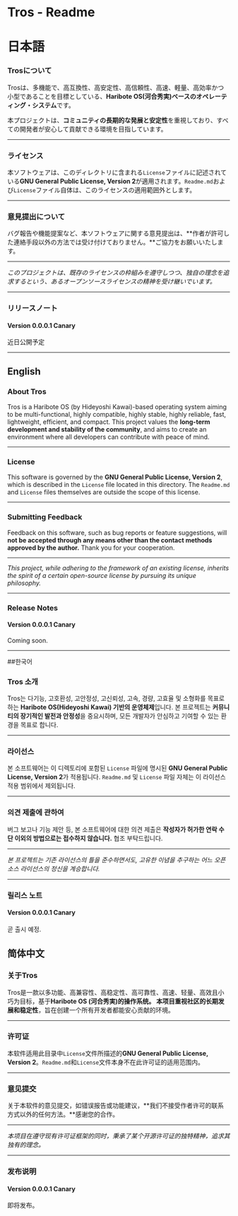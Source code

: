 # Tros - Readme

# 日本語

### Trosについて

Trosは、多機能で、高互換性、高安定性、高信頼性、高速、軽量、高効率かつ小型であることを目標としている、**Haribote OS(河合秀実)ベースのオペレーティング・システム**です。

本プロジェクトは、**コミュニティの長期的な発展と安定性**を重視しており、すべての開発者が安心して貢献できる環境を目指しています。

---

### ライセンス

本ソフトウェアは、このディレクトリに含まれる`License`ファイルに記述されている**GNU General Public License, Version 2**が適用されます。`Readme.md`および`License`ファイル自体は、このライセンスの適用範囲外とします。

---

### 意見提出について

バグ報告や機能提案など、本ソフトウェアに関する意見提出は、**作者が許可した連絡手段以外の方法では受け付けておりません。**ご協力をお願いいたします。

---

*このプロジェクトは、既存のライセンスの枠組みを遵守しつつ、独自の理念を追求するという、あるオープンソースライセンスの精神を受け継いでいます。*

---

### リリースノート

#### Version 0.0.0.1 Canary

近日公開予定

---

## English

### About Tros

Tros is a Haribote OS (by Hideyoshi Kawai)-based operating system aiming to be multi-functional, highly compatible, highly stable, highly reliable, fast, lightweight, efficient, and compact.
This project values the **long-term development and stability of the community**, and aims to create an environment where all developers can contribute with peace of mind.

---

### License

This software is governed by the **GNU General Public License, Version 2**, which is described in the `License` file located in this directory. The `Readme.md` and `License` files themselves are outside the scope of this license.

---

### Submitting Feedback

Feedback on this software, such as bug reports or feature suggestions, will **not be accepted through any means other than the contact methods approved by the author.** Thank you for your cooperation.

---

*This project, while adhering to the framework of an existing license, inherits the spirit of a certain open-source license by pursuing its unique philosophy.*

---

### Release Notes

#### Version 0.0.0.1 Canary

Coming soon.

---

##한국어

### Tros 소개

Tros는 다기능, 고호환성, 고안정성, 고신뢰성, 고속, 경량, 고효율 및 소형화를 목표로 하는 **Haribote OS(Hideyoshi Kawai) 기반의 운영체제**입니다.
본 프로젝트는 **커뮤니티의 장기적인 발전과 안정성**을 중요시하며, 모든 개발자가 안심하고 기여할 수 있는 환경을 목표로 합니다.

---

### 라이선스

본 소프트웨어는 이 디렉토리에 포함된 `License` 파일에 명시된 **GNU General Public License, Version 2**가 적용됩니다. `Readme.md` 및 `License` 파일 자체는 이 라이선스 적용 범위에서 제외됩니다.

---

### 의견 제출에 관하여

버그 보고나 기능 제안 등, 본 소프트웨어에 대한 의견 제출은 **작성자가 허가한 연락 수단 이외의 방법으로는 접수하지 않습니다.** 협조 부탁드립니다.

---

*본 프로젝트는 기존 라이선스의 틀을 준수하면서도, 고유한 이념을 추구하는 어느 오픈 소스 라이선스의 정신을 계승합니다.*

---

### 릴리스 노트

#### Version 0.0.0.1 Canary

곧 출시 예정.

## 简体中文

### 关于Tros

Tros是一款以多功能、高兼容性、高稳定性、高可靠性、高速、轻量、高效且小巧为目标，基于**Haribote OS (河合秀実)**的操作系统。
本项目重视**社区的长期发展和稳定性**，旨在创建一个所有开发者都能安心贡献的环境。

---

### 许可证

本软件适用此目录中`License`文件所描述的**GNU General Public License, Version 2**。`Readme.md`和`License`文件本身不在此许可证的适用范围内。

---

### 意见提交

关于本软件的意见提交，如错误报告或功能建议，**我们不接受作者许可的联系方式以外的任何方法。**感谢您的合作。

---

*本项目在遵守现有许可证框架的同时，秉承了某个开源许可证的独特精神，追求其独有的理念。*

---

### 发布说明

#### Version 0.0.0.1 Canary

即将发布。
